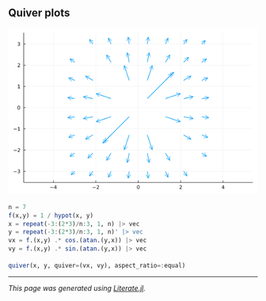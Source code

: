 ## Quiver plots

![quiver.png](images/quiver.png)

````julia
n = 7
f(x,y) = 1 / hypot(x, y)
x = repeat(-3:(2*3)/n:3, 1, n) |> vec
y = repeat(-3:(2*3)/n:3, 1, n)' |> vec
vx = f.(x,y) .* cos.(atan.(y,x)) |> vec
vy = f.(x,y) .* sin.(atan.(y,x)) |> vec

quiver(x, y, quiver=(vx, vy), aspect_ratio=:equal)
````

---

*This page was generated using [Literate.jl](https://github.com/fredrikekre/Literate.jl).*

